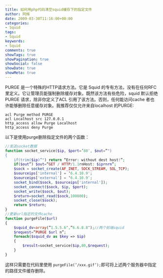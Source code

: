 ```yaml
---
title: 如何用php代码清空squid缓存下的指定文件
author: 阿辉
date: 2009-03-30T11:16:00+00:00
categories:
- Squid
tags:
- Squid
keywords:
- Squid
comments: true
showTags: true
showPagination: true
showSocial: false
showDate: true
showMeta: true
---
```

PURGE 是一个特殊的HTTP请求方法。它是 Squid 的专有方法，没有在任何RFC 里定义。它让管理员能强制删除缓存对象。既然该方法有些危险，squid 默认拒绝PURGE 请求，除非你定义了ACL 引用了该方法。否则，任何能访问cache 者也许能够删除任意缓存对象。我推荐仅仅允许来自localhost 的PURGE:
```
acl Purge method PURGE
acl Localhost src 127.0.0.1
http_access allow Purge Localhost
http_access deny Purge
```

<!--more-->

以下是使用purge删除指定文件的两个函数：
```php
//发送socket数据
function socket_service($ip, $port=’80′, $out=”")
{
    if(trim($ip)”") return “Error: without dest host!”;
    if($out”) $out=”GET / HTTP/1.1rnHost: $iprnrn”;
    $sock = socket_create(AF_INET, SOCK_STREAM, SOL_TCP);
    $sourceips['internal'] = ‘6.4.10.9′;
    $sourceips['external'] = ‘6.4.10.9′;
    socket_bind($sock, $sourceips['internal']);
    socket_connect($sock, $ip, $port);
    socket_write($sock, $out);
    $return=socket_read($sock,100000);
    socket_close($sock);
    return $return;
}
//更新url指定的文件cache
function purgeFile($url)
{
    $squid_dv=array(”1.5.5.6″,”6.6.8.8″);//两个前端squid
    $request=”PURGE $url n”;
    foreach($squid_dv as $key => $ip)
    {
        $result=socket_service($ip,80,$request);
    }
}
```
这样只需要在代码里使用 `purgeFile(’/xxx.gif’);`即可将上述两个服务器中指定的路径文件缓存删除。